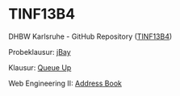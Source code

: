TINF13B4
========

DHBW Karlsruhe - GitHub Repository ([TINF13B4](http://tinf13b4.de))

Probeklausur: [jBay](https://github.com/marc1404/jbay)

Klausur: [Queue Up](https://github.com/marc1404/QueueUp)  
  
Web Engineering II: [Address Book](https://github.com/marc1404/AddressBook)
